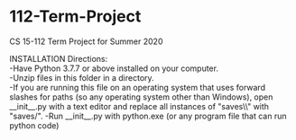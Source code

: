 # 112-Term-Project
CS 15-112 Term Project for Summer 2020

<p>INSTALLATION Directions: <br>
	-Have Python 3.7.7 or above installed on your computer. <br>
	-Unzip files in this folder in a directory. <br>
	-If you are running this file on an operating system that uses forward slashes for paths (so any operating system other than Windows), open __init__.py with a text editor and replace all instances of "saves\\" with "saves/". 
	-Run __init__.py with python.exe (or any program file that can run python code)<br>
</p>
